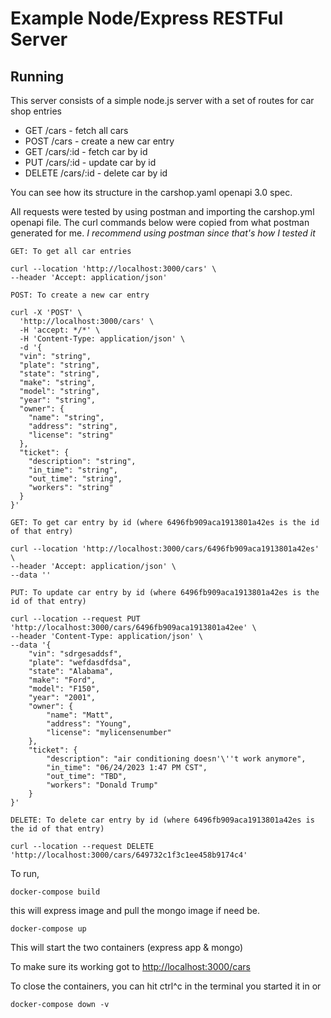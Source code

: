 # Example Node/Express RESTFul Server

## Running
This server consists of a simple node.js server with a set of routes for car shop entries
- GET /cars - fetch all cars
- POST /cars - create a new car entry
- GET /cars/:id - fetch car by id
- PUT /cars/:id - update car by id
- DELETE /cars/:id - delete car by id

You can see how its structure in the carshop.yaml openapi 3.0 spec. 

All requests were tested by using postman and importing the carshop.yml openapi file. The curl commands below were copied from what postman generated for me. *I recommend using postman since that's how I tested it*

`GET: To get all car entries`
```shell
curl --location 'http://localhost:3000/cars' \
--header 'Accept: application/json'
```

`POST: To create a new car entry`
```shell
curl -X 'POST' \
  'http://localhost:3000/cars' \
  -H 'accept: */*' \
  -H 'Content-Type: application/json' \
  -d '{
  "vin": "string",
  "plate": "string",
  "state": "string",
  "make": "string",
  "model": "string",
  "year": "string",
  "owner": {
    "name": "string",
    "address": "string",
    "license": "string"
  },
  "ticket": {
    "description": "string",
    "in_time": "string",
    "out_time": "string",
    "workers": "string"
  }
}'
```

`GET: To get car entry by id (where 6496fb909aca1913801a42es is the id of that entry)`
```shell
curl --location 'http://localhost:3000/cars/6496fb909aca1913801a42es' \
--header 'Accept: application/json' \
--data ''
```

`PUT: To update car entry by id (where 6496fb909aca1913801a42es is the id of that entry)`
```shell
curl --location --request PUT 'http://localhost:3000/cars/6496fb909aca1913801a42ee' \
--header 'Content-Type: application/json' \
--data '{
    "vin": "sdrgesaddsf",
    "plate": "wefdasdfdsa",
    "state": "Alabama",
    "make": "Ford",
    "model": "F150",
    "year": "2001",
    "owner": {
        "name": "Matt",
        "address": "Young",
        "license": "mylicensenumber"
    },
    "ticket": {
        "description": "air conditioning doesn'\''t work anymore",
        "in_time": "06/24/2023 1:47 PM CST",
        "out_time": "TBD",
        "workers": "Donald Trump"
    }
}'
```

`DELETE: To delete car entry by id (where 6496fb909aca1913801a42es is the id of that entry)`
```shell
curl --location --request DELETE 'http://localhost:3000/cars/649732c1f3c1ee458b9174c4'
```

To run, 
```shell
docker-compose build 
```
this will express image and pull the mongo image if need be. 
```shell
docker-compose up
```
This will start the two containers (express app & mongo)

To make sure its working got to [http://localhost:3000/cars](http://localhost:3000/cars)

To close the containers, you can hit ctrl^c in the terminal you started it in or 
```shell
docker-compose down -v 
```